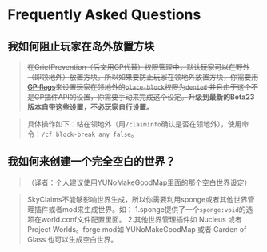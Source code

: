 # Frequently Asked Questions


## 我如何阻止玩家在岛外放置方块
>~~在GriefPrevention（后文用GP代替）权限管理中，默认玩家可以在野外（即领地外）放置方块。所以如果要防止玩家在领地外放置方块，你需要用[GP flags](https://github.com/MinecraftPortCentral/GriefPrevention/wiki/Flags)来设置玩家在领地外的`place-block`权限为`denied`
并且由于这个不是GP插件API的设置，你需要手动来完成这个设定。~~**升级到最新的Beta23版本自带这些设置，不必玩家自行设置。**

> 具体操作如下：站在领地外（用`/claiminfo`确认是否在领地外），使用命令：`/cf block-break any false`。

## 我如何来创建一个完全空白的世界？

> （译者：个人建议使用YUNoMakeGoodMap里面的那个空白世界设定）

> SkyClaims不能够影响世界生成，所以你需要利用sponge或者其他世界管理插件或者mod来生成世界。如：
> 1.sponge提供了一个`sponge:void`的选项在world.conf文件配置里面。
> 2.其他世界管理插件如 Nucleus 或者 Project Worlds。forge mod如 YUNoMakeGoodMap 或者 Garden of Glass 也可以生成空白世界。
